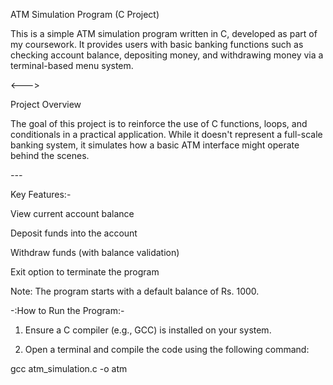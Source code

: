 ATM Simulation Program (C Project)

This is a simple ATM simulation program written in C, developed as part of my coursework. It provides users with basic banking functions such as checking account balance, depositing money, and withdrawing money via a terminal-based menu system.


<--->

Project Overview

The goal of this project is to reinforce the use of C functions, loops, and conditionals in a practical application. While it doesn't represent a full-scale banking system, it simulates how a basic ATM interface might operate behind the scenes.


*---*

Key Features:-

View current account balance

Deposit funds into the account

Withdraw funds (with balance validation)

Exit option to terminate the program


Note: The program starts with a default balance of Rs. 1000.


-:How to Run the Program:-

1. Ensure a C compiler (e.g., GCC) is installed on your system.


2. Open a terminal and compile the code using the following command:



gcc atm_simulation.c -o atm
